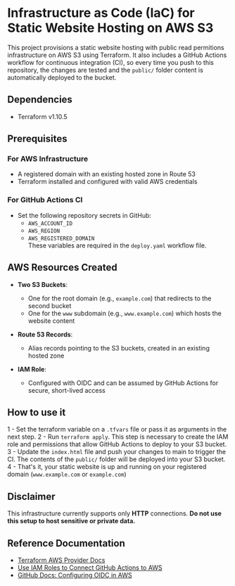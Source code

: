 # Infrastructure as Code (IaC) for Static Website Hosting on AWS S3

This project provisions a static website hosting with public read permitions infrastructure on AWS S3 using Terraform. It also includes a GitHub Actions workflow for continuous integration (CI), so every time you push to this repository, the changes are tested and the `public/` folder content is automatically deployed to the bucket. 

## Dependencies

- Terraform v1.10.5

## Prerequisites

### For AWS Infrastructure

- A registered domain with an existing hosted zone in Route 53  
- Terraform installed and configured with valid AWS credentials

### For GitHub Actions CI

- Set the following repository secrets in GitHub:
  - `AWS_ACCOUNT_ID`
  - `AWS_REGION`
  - `AWS_REGISTERED_DOMAIN`  
  These variables are required in the `deploy.yaml` workflow file.

## AWS Resources Created

- **Two S3 Buckets**:
  - One for the root domain (e.g., `example.com`) that redirects to the second bucket
  - One for the `www` subdomain (e.g., `www.example.com`) which hosts the website content

- **Route 53 Records**:
  - Alias records pointing to the S3 buckets, created in an existing hosted zone

- **IAM Role**:
  - Configured with OIDC and can be assumed by GitHub Actions for secure, short-lived access

## How to use it 

1 - Set the terraform variable on a `.tfvars` file or pass it as arguments in the next step.
2 - Run `terraform apply`. This step is necessary to create the IAM role and permissions that allow GitHub Actions to deploy to your S3 bucket.
3 - Update the `index.html` file and push your changes to main to trigger the CI. The contents of the `public/` folder will be deployed into your S3 bucket.
4 - That's it, your static website is up and running on your registered domain (`www.example.com` or `example.com`)

## Disclaimer

This infrastructure currently supports only **HTTP** connections. **Do not use this setup to host sensitive or private data.**

## Reference Documentation

- [Terraform AWS Provider Docs](https://registry.terraform.io/providers/hashicorp/aws/latest/docs)  
- [Use IAM Roles to Connect GitHub Actions to AWS](https://aws.amazon.com/blogs/security/use-iam-roles-to-connect-github-actions-to-actions-in-aws/)  
- [GitHub Docs: Configuring OIDC in AWS](https://docs.github.com/en/actions/security-for-github-actions/security-hardening-your-deployments/configuring-openid-connect-in-amazon-web-services)
